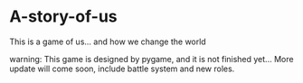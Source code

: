 # A-story-of-us
This is a game of us... and how we change the world

warning:
This game is designed by pygame, and it is not finished yet...
More update will come soon, include battle system and new roles.

